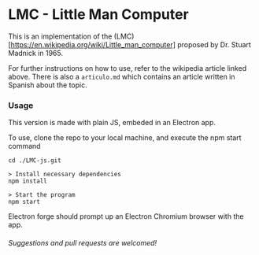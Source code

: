 # LMC - Little Man Computer
This is an implementation of the (LMC)[https://en.wikipedia.org/wiki/Little_man_computer] proposed by Dr. Stuart Madnick in 1965.

For further instructions on how to use, refer to the wikipedia article linked above. There is also a `articulo.md` which contains an article written in Spanish about the topic. 

### Usage

This version is made with plain JS, embeded in an Electron app.

To use, clone the repo to your local machine, and execute the npm start command

```
cd ./LMC-js.git

> Install necessary dependencies
npm install

> Start the program
npm start
```

Electron forge should prompt up an Electron Chromium browser with the app.

###### Suggestions and pull requests are welcomed!
